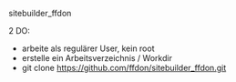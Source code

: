 sitebuilder_ffdon 

2 DO:
- arbeite als regulärer User, kein root
- erstelle ein Arbeitsverzeichnis / Workdir
- git clone https://github.com/ffdon/sitebuilder_ffdon.git
